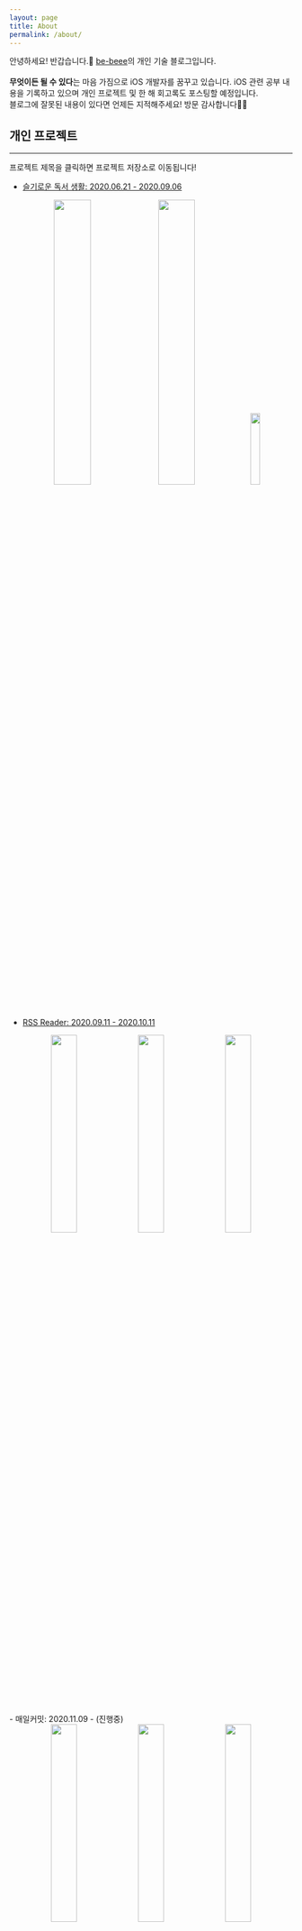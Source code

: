 ```yaml
---
layout: page
title: About
permalink: /about/
---
```


안녕하세요! 반갑습니다.👋 [be-beee](https://github.com/Be-beee)의 개인 기술 블로그입니다. 
<br>
<br>
**무엇이든 될 수 있다**는 마음 가짐으로 iOS 개발자를 꿈꾸고 있습니다. iOS 관련 공부 내용을 기록하고 있으며 개인 프로젝트 및 한 해 회고록도 포스팅할 예정입니다.<br>
블로그에 잘못된 내용이 있다면 언제든 지적해주세요! 방문 감사합니다🙇‍♀️


## 개인 프로젝트
---
프로젝트 제목을 클릭하면 프로젝트 저장소로 이동됩니다!

- [슬기로운 독서 생활: 2020.06.21 - 2020.09.06](https://github.com/Be-beee/wise-booklife)
<div style="text-align: center;">
	<img src="{{ site.baseurl }}/images/about_proj/wisebook/main.png" width="36%">
	<img src="{{ site.baseurl }}/images/about_proj/wisebook/main_search.png" width="36%">
	<img src="{{ site.baseurl }}/images/about_proj/wisebook/record_detail.png" width="18%">
</div>
<br>
<br>

- [RSS Reader: 2020.09.11 - 2020.10.11](https://github.com/Be-beee/simple-rss-reader)
<div style="text-align: center;">
	<img src="{{ site.baseurl }}/images/about_proj/rss/main.png" width="30%">
	<img src="{{ site.baseurl }}/images/about_proj/rss/searchresult.png" width="30%">
	<img src="{{ site.baseurl }}/images/about_proj/rss/subscribe.png" width="30%">
</div>
<br>
<br>
- 매일커밋: 2020.11.09 - (진행중)
<div style="text-align: center;">
	<img src="{{ site.baseurl }}/images/about_proj/login_everycommit.png" width="30%">
	<img src="{{ site.baseurl }}/images/about_proj/main_everycommit.png" width="30%">
	<img src="{{ site.baseurl }}/images/about_proj/settings_everycommit.png" width="30%">
</div>
<br>
<br>
- [TIL](https://github.com/Be-beee/TIL-2): iOS 및 Swift 알고리즘에 관해 공부한 내용을 정리하는 공간입니다.😎

*더 많은 프로젝트가 추가될 예정입니다.☺️*





